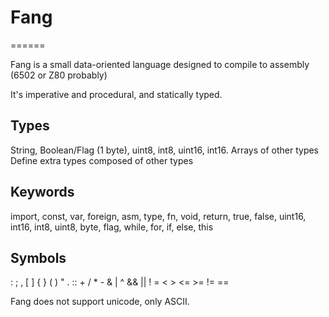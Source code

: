 # Fang
======

Fang is a small data-oriented language designed to compile to assembly (6502 or Z80 probably)

It's imperative and procedural, and statically typed.

## Types
String, Boolean/Flag (1 byte), uint8, int8, uint16, int16.
Arrays of other types
Define extra types composed of other types

## Keywords
import, const, var, foreign, asm, type, fn, void, 
return, true, false, uint16, int16, int8, uint8, 
byte, flag, while, for, if, else, this

## Symbols
: ; , [ ] { } ( ) " . :: + / * - & | ^ && || ! = < > <= >= != ==


Fang does not support unicode, only ASCII.

